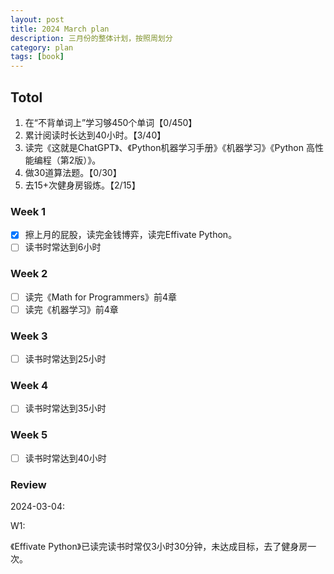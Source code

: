 ```yaml
---
layout: post
title: 2024 March plan
description: 三月份的整体计划，按照周划分
category: plan
tags: [book]
---
```


## Totol

1. 在“不背单词上”学习够450个单词【0/450】
2. 累计阅读时长达到40小时。【3/40】
3. 读完《这就是ChatGPT》、《Python机器学习手册》《机器学习》《Python 高性能编程（第2版）》。
4. 做30道算法题。【0/30】
5.  去15+次健身房锻炼。【2/15】

### Week 1

   - [x] 擦上月的屁股，读完金钱博弈，读完Effivate Python。
   - [ ] 读书时常达到6小时

### Week 2

   - [ ] 读完《Math for Programmers》前4章
   - [ ] 读完《机器学习》前4章

### Week 3

   - [ ] 读书时常达到25小时

### Week 4

   - [ ] 读书时常达到35小时

### Week 5

   - [ ] 读书时常达到40小时

### Review

2024-03-04:

W1: 

《Effivate Python》已读完读书时常仅3小时30分钟，未达成目标，去了健身房一次。